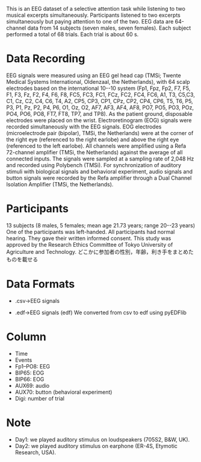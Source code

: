 

This is an EEG dataset of a selective attention task while listening to two musical excerpts simultaneously. Participants listened to two excerpts simultaneously but paying attention to one of the two. EEG data are 64-channel data from 14 subjects (seven males, seven females). Each subject performed a total of 68 trials. Each trial is about 60 s.



# Data Recording
EEG signals were measured using an EEG gel head cap (TMSi; Twente Medical Systems International, Oldenzaal, the Netherlands), with 64 scalp electrodes based on the international 10--10 system (Fp1, Fpz, Fp2, F7, F5, F1, F3, Fz, F2, F4, F6, F8, FC5, FC3, FC1, FCz, FC2, FC4, FC6, A1, T3, C5,C3, C1, Cz, C2, C4, C6, T4, A2, CP5, CP3, CP1, CPz, CP2, CP4, CP6, T5, T6, P5, P3, P1, Pz, P2, P4, P6, O1, Oz, O2, AF7, AF3, AF4, AF8, PO7, PO5, PO3, POz, PO4, PO6, PO8, FT7, FT8, TP7, and TP8).
As the patient ground, disposable electrodes were placed on the wrist.
Electroretinogram (EOG) signals were recorded simultaneously with the EEG signals.
EOG electrodes (microelectrode pair (bipolar), TMSi, the Netherlands) were at the corner of the right eye (referenced to the right earlobe) and above the right eye (referenced to the left earlobe).
All channels were amplified using a Refa 72-channel amplifier (TMSi, the Netherlands) against the average of all connected inputs.
The signals were sampled at a sampling rate of 2,048 Hz and recorded using Polybench (TMSi).
For synchronization of auditory stimuli with biological signals and behavioral experiment, audio signals and button signals were recorded by the Refa amplifier through a Dual Channel Isolation Amplifier (TMSi, the Netherlands).


# Participants
13 subjects (8 males, 5 females; mean age 21.73 years; range 20--23 years)
One of the participants was left-handed.
All participants had normal hearing.
They gave their written informed consent.
This study was approved by the Research Ethics Committee of Tokyo University of Agriculture and Technology.
どこかに参加者の性別，年齢，利き手をまとめたものを載せる


# Data Formats
- .csv->EEG signals

- .edf->EEG signals (edf)
We converted from csv to edf using pyEDFlib

# Column
- Time
- Events
- Fp1–PO8: EEG
- BIP65: EOG
- BIP66: EOG
- AUX69: audio
- AUX70: button (behavioral experiment)
- Digi: number of trial

# Note
- Day1: we played auditory stimulus on loudspeakers (705S2, B\&W, UK).
- Day2: we played auditory stimulus on earphone (ER-4S, Etymotic Research, USA).



